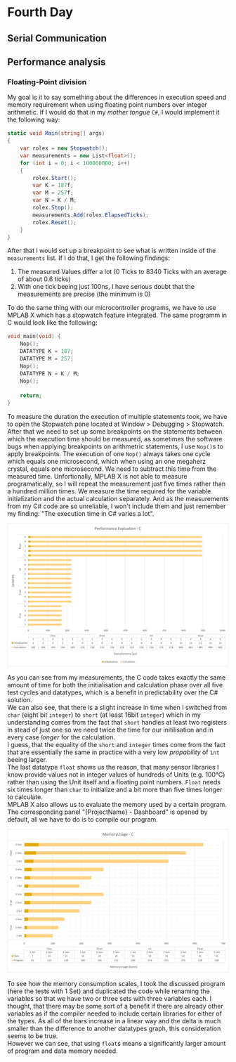 # Fourth Day

## Serial Communication

## Performance analysis

### Floating-Point division

My goal is it to say something about the differences in execution speed and memory requirement when using floating point numbers over integer arithmetic. If I would do that in my _mother tongue_ `C#`, I would implement it the following way:

```csharp
static void Main(string[] args)
{
    var rolex = new Stopwatch();
    var measurements = new List<float>();
    for (int i = 0; i < 100000000; i++)
    {
        rolex.Start();
        var K = 187f;
        var M = 257f;
        var N = K / M;
        rolex.Stop();
        measurements.Add(rolex.ElapsedTicks);
        rolex.Reset();
    }
}
```

After that I would set up a breakpoint to see what is written inside of the `measurements` list. If I do that, I get the following findings:

1. The measured Values differ a lot (0 Ticks to 8340 Ticks with an average of about 0.6 ticks)
2. With one tick beeing just 100ns, I have serious doubt that the measurements are precise (the minimum is 0)

To do the same thing with our microcontroller programs, we have to use MPLAB X which has a stopwatch feature integrated. The same programm in C would look like the following:

```c
void main(void) {
    Nop();
    DATATYPE K = 187;
    DATATYPE M = 257; 
    Nop();
    DATATYPE N = K / M;
    Nop();
    
    return;
}
```

To measure the duration the execution of multiple statements took, we have to open the Stopwatch pane located at Window > Debugging > Stopwatch. After that we need to set up some breakpoints on the statements between which the execution time should be measured, as sometimes the software bugs when applying breakpoints on arithmetric statements, I use `Nop()`s to apply breakpoints. The execution of one `Nop()` always takes one cycle which equals one microsecond, which when using an one megaherz crystal, equals one microsecond. We need to subtract this time from the measured time. Unfortionally, MPLAB X is not able to measure programatically, so I will repeat the measurement just five times rather than a hundred million times. We measure the time required for the variable initialization and the actual calculation separately. And as the measurements from my C# code are so unreliable, I won't include them and just remember my finding: "The execution time in C# varies a lot".

![](Calculation.png)

As you can see from my measurements, the C code takes exactly the same amount of time for both the initialisation and calculation phase over all five test cycles and datatypes, which is a benefit in predictability over the C# solution.  
We can also see, that there is a slight increase in time when I switched from `char` (eight bit `integer`) to `short` (at least 16bit `integer`) which in my understanding comes from the fact that `short` handles at least two registers in stead of just one so we need twice the time for our initilisation and in every case _longer_ for the calculation.  
I guess, that the equality of the `short` and `integer` times come from the fact that are essentially the same in practice with a very low _propability_ of `int` beeing larger.  
The last datatype `float` shows us the reason, that many sensor libraries I know provide values not in integer values of hundreds of Units (e.g. 100°C) rather than using the Unit itself and a floating point numbers. `Float` needs six times longer than `char` to initialize and a bit more than five times longer to calculate.  
MPLAB X also allows us to evaluate the memory used by a certain program. The corresponding panel "{ProjectName} - Dashboard" is opened by default, all we have to do is to compile our program.

![](CalculationMemory.png)

To see how the memory consumption scales, I took the discussed program (here the tests with 1 Set) and duplicated the code while renaming the variables so that we have two or three sets with three variables each. I thought, that there may be some sort of a benefit if there are already other variables as if the compiler needed to include certain libraries for either of the types. As all of the bars increase in a linear way and the delta is much smaller than the difference to another datatypes graph, this consideration seems to be true.  
However we can see, that using `float`s means a significantly larger amount of program and data memory needed.